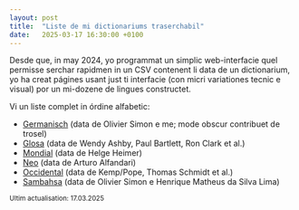 ```yaml
---
layout: post
title:  "Liste de mi dictionariums traserchabil"
date:   2025-03-17 16:30:00 +0100
---
```

Desde que, in may 2024, yo programmat un simplic web-interfacie quel permisse serchar rapidmen in un CSV contenent li data de un dictionarium, yo ha creat págines usant just ti interfacie (con micri variationes tecnic e visual) por un mi-dozene de lingues constructet.

Vi un liste complet in órdine alfabetic:

- [Germanisch](https://germanisch-lang.github.io/dictionary/) (data de Olivier Simon e me; mode obscur contribuet de trosel)
- [Glosa](https://sinelaude.github.io/glosadict/) (data de Wendy Ashby, Paul Bartlett, Ron Clark et al.)
- [Mondial](https://sinelaude.github.io/dicomondial/) (data de Helge Heimer)
- [Neo](https://sinelaude.github.io/neodict/) (data de Arturo Alfandari)
- [Occidental](https://occidental-lang.com/dictionaries/) (data de Kemp/Pope, Thomas Schmidt et al.)
- [Sambahsa](https://sinelaude.github.io/samdict/) (data de Olivier Simon e Henrique Matheus da Silva Lima)

<small>Ultim actualisation: 17.03.2025</small>
